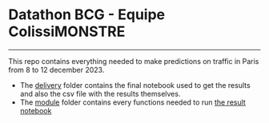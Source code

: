 # Datathon BCG - Equipe ColissiMONSTRE
***
This repo contains everything needed to make predictions on traffic in Paris from 8 to 12 december 2023.

* The [delivery](delivery) folder contains the final notebook used to get the results and also the csv file with the results themselves.
* The [module](module) folder contains every functions needed to run [the result notebook](delivery/final_notebook.ipynb)
